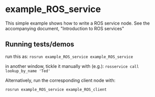 # example_ROS_service
This simple example shows how to write a ROS service node.  See the accompanying document, "Introduction to ROS services"

## Running tests/demos
 run this as: 
`rosrun example_ROS_service example_ROS_service`

in another window, tickle it manually with (e.g.): 
 `rosservice call lookup_by_name 'Ted'`   

Alternatively, run the corresponding client node with:

`rosrun example_ROS_service example_ROS_client`
